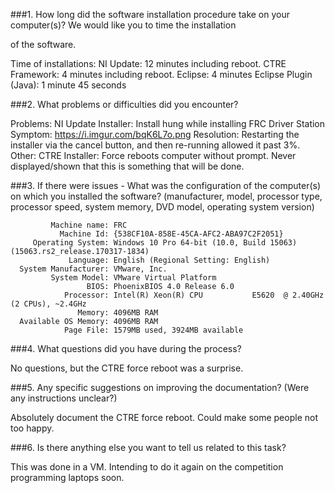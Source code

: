 ###1. How long did the software installation procedure take on your computer(s)? We would like you to time the installation

 of the software.

 Time of installations:
 	NI Update: 12 minutes including reboot.
 	CTRE Framework: 4 minutes including reboot.
 	Eclipse: 4 minutes
 	Eclipse Plugin (Java): 1 minute 45 seconds

###2. What problems or difficulties did you encounter?

  Problems:
  	NI Update Installer: 
  		Install hung while installing FRC Driver Station
  			Symptom: https://i.imgur.com/bqK6L7o.png
  			Resolution: Restarting the installer via the cancel button, and then re-running allowed it past 3%.
	Other:
		CTRE Installer:
	  		Force reboots computer without prompt. Never displayed/shown that this is something that will be done.


###3. If there were issues - What was the configuration of the computer(s) on which you installed the software? 
(manufacturer, model, processor type, processor speed, system memory, DVD model, operating system version)
    
             Machine name: FRC
               Machine Id: {538CF10A-858E-45CA-AFC2-ABA97C2F2051}
         Operating System: Windows 10 Pro 64-bit (10.0, Build 15063) (15063.rs2_release.170317-1834)
                 Language: English (Regional Setting: English)
      System Manufacturer: VMware, Inc.
             System Model: VMware Virtual Platform
                     BIOS: PhoenixBIOS 4.0 Release 6.0     
                Processor: Intel(R) Xeon(R) CPU           E5620  @ 2.40GHz (2 CPUs), ~2.4GHz
                   Memory: 4096MB RAM
      Available OS Memory: 4096MB RAM
                Page File: 1579MB used, 3924MB available


###4. What questions did you have during the process?

No questions, but the CTRE force reboot was a surprise.

###5. Any specific suggestions on improving the documentation? (Were any instructions unclear?)

Absolutely document the CTRE force reboot. Could make some people not too happy.

###6. Is there anything else you want to tell us related to this task?

This was done in a VM. Intending to do it again on the competition programming laptops soon.
